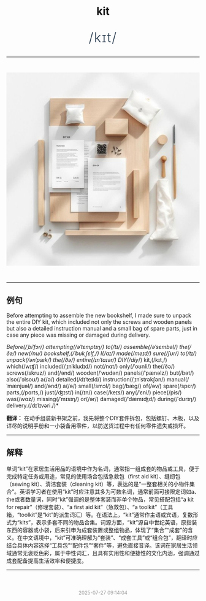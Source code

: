 <div align="center">

# kit

<div style="margin: 30px 0;">
<h1 style="font-size: 2.5em; font-weight: 300; letter-spacing: 2px; margin: 0; color: #2c3e50;">
/kɪt/
</h1>
</div>

</div>

---

<div align="center" style="margin: 40px 0;">

![kit](images/kit.png)

</div>

---

## 例句

Before attempting to assemble the new bookshelf, I made sure to unpack the entire DIY kit, which included not only the screws and wooden panels but also a detailed instruction manual and a small bag of spare parts, just in case any piece was missing or damaged during delivery.

*Before(/ˌbiˈfɔr/) attempting(/əˈtɛmptɪŋ/) to(/tɪ/) assemble(/əˈsɛmbəl/) the(/ðə/) new(/nu/) bookshelf,(/ˈbʊkˌʃɛlf,/) I(/aɪ/) made(/meɪd/) sure(/ʃʊr/) to(/tɪ/) unpack(/ənˈpæk/) the(/ðə/) entire(/ɪnˈtaɪər/) DIY(/diy*/) kit,(/kɪt,/) which(/wɪʧ/) included(/ˌɪnˈkludɪd/) not(/nɑt/) only(/ˈoʊnli/) the(/ðə/) screws(/skruz/) and(/ənd/) wooden(/ˈwʊdən/) panels(/ˈpænəlz/) but(/bət/) also(/ˈɔlsoʊ/) a(/ə/) detailed(/dɪˈteɪld/) instruction(/ˌɪnˈstrəkʃən/) manual(/ˈmænjuəl/) and(/ənd/) a(/ə/) small(/smɔl/) bag(/bæg/) of(/əv/) spare(/spɛr/) parts,(/pɑrts,/) just(/ʤɪst/) in(/ɪn/) case(/keɪs/) any(/ˈɛni/) piece(/pis/) was(/wɑz/) missing(/ˈmɪsɪŋ/) or(/ər/) damaged(/ˈdæmɪʤd/) during(/ˈdʊrɪŋ/) delivery.(/dɪˈlɪvəri./)*

**翻译：** 在动手组装新书架之前，我先将整个DIY套件拆包，包括螺钉、木板，以及详尽的说明手册和一小袋备用零件，以防送货过程中有任何零件遗失或损坏。

---

## 解释

单词“kit”在家居生活用品的语境中作为名词，通常指一组成套的物品或工具，便于完成特定任务或用途，常见的使用场合包括急救包（first aid kit）、缝纫包（sewing kit）、清洁套装（cleaning kit）等，表达的是“一整套相关的小物件集合”。英语学习者在使用“kit”时应注意其多为可数名词，通常前面可接限定词如a、the或者数量词，同时“kit”强调的是整体套装而非单个物品，常见搭配包括“a kit for repair”（修理套装）、“a first aid kit”（急救包）、“a toolkit”（工具箱，“toolkit”是“kit”的派生词汇）等。在语法上，“kit”通常作主语或宾语，复数形式为“kits”，表示多套不同的物品合集。词源方面，“kit”源自中世纪英语，原指装东西的容器或小袋，后来引申为成套装置或整组物品，体现了“集合”“成套”的含义。在中文语境中，“kit”可准确理解为“套装”、“成套工具”或“组合包”，翻译时应结合具体内容选择“工具包”“配件包”“套件”等，避免直接音译。该词在家居生活领域通常无褒贬色彩，属于中性词汇，且具有实用性和便捷性的文化内涵，强调通过成套配备提高生活效率和便捷度。


---

<div align="center" style="margin-top: 50px;">
<small style="color: #999; font-size: 0.9em;">2025-07-27 09:14:04</small>
</div>
